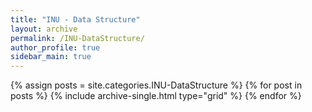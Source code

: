 ```yaml
---
title: "INU - Data Structure"
layout: archive
permalink: /INU-DataStructure/
author_profile: true
sidebar_main: true
---
```

{% assign posts = site.categories.INU-DataStructure %}
{% for post in posts %} {% include archive-single.html type="grid" %} {% endfor %}